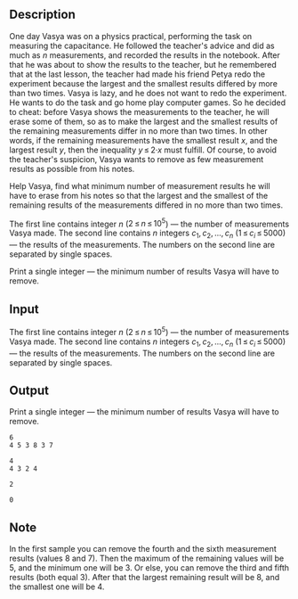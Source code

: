 ## Description

<div><p>One day Vasya was on a physics practical, performing the task on measuring the capacitance. He followed the teacher's advice and did as much as <span class="tex-span"><i>n</i></span> measurements, and recorded the results in the notebook. After that he was about to show the results to the teacher, but he remembered that at the last lesson, the teacher had made his friend Petya redo the experiment because the largest and the smallest results differed by more than two times. Vasya is lazy, and he does not want to redo the experiment. He wants to do the task and go home play computer games. So he decided to cheat: before Vasya shows the measurements to the teacher, he will erase some of them, so as to make the largest and the smallest results of the remaining measurements differ in no more than two times. In other words, if the remaining measurements have the smallest result <span class="tex-span"><i>x</i></span>, and the largest result <span class="tex-span"><i>y</i></span>, then the inequality <span class="tex-span"><i>y</i> ≤ 2·<i>x</i></span> must fulfill. Of course, to avoid the teacher's suspicion, Vasya wants to remove as few measurement results as possible from his notes.</p><p>Help Vasya, find what minimum number of measurement results he will have to erase from his notes so that the largest and the smallest of the remaining results of the measurements differed in no more than two times.</p></div><div class="input-specification"><p>The first line contains integer <span class="tex-span"><i>n</i></span> (<span class="tex-span">2 ≤ <i>n</i> ≤ 10<sup class="upper-index">5</sup></span>) — the number of measurements Vasya made. The second line contains <span class="tex-span"><i>n</i></span> integers <span class="tex-span"><i>c</i><sub class="lower-index">1</sub>, <i>c</i><sub class="lower-index">2</sub>, ..., <i>c</i><sub class="lower-index"><i>n</i></sub></span> (<span class="tex-span">1 ≤ <i>c</i><sub class="lower-index"><i>i</i></sub> ≤ 5000</span>) — the results of the measurements. The numbers on the second line are separated by single spaces.</p></div><div class="output-specification"><p>Print a single integer — the minimum number of results Vasya will have to remove.</p></div>

## Input

<p>The first line contains integer <span class="tex-span"><i>n</i></span> (<span class="tex-span">2 ≤ <i>n</i> ≤ 10<sup class="upper-index">5</sup></span>) — the number of measurements Vasya made. The second line contains <span class="tex-span"><i>n</i></span> integers <span class="tex-span"><i>c</i><sub class="lower-index">1</sub>, <i>c</i><sub class="lower-index">2</sub>, ..., <i>c</i><sub class="lower-index"><i>n</i></sub></span> (<span class="tex-span">1 ≤ <i>c</i><sub class="lower-index"><i>i</i></sub> ≤ 5000</span>) — the results of the measurements. The numbers on the second line are separated by single spaces.</p>

## Output

<p>Print a single integer — the minimum number of results Vasya will have to remove.</p>





```input1
6
4 5 3 8 3 7

```




```input2
4
4 3 2 4

```




```output1
2

```




```output2
0

```



## Note

<p>In the first sample you can remove the fourth and the sixth measurement results (values 8 and 7). Then the maximum of the remaining values will be 5, and the minimum one will be 3. Or else, you can remove the third and fifth results (both equal 3). After that the largest remaining result will be 8, and the smallest one will be 4.</p>
